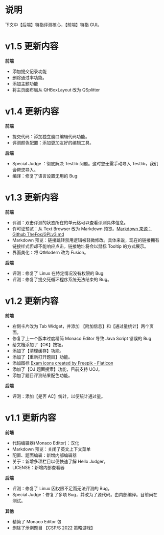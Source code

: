 # 说明

下文中【后端】特指评测核心，【前端】特指 GUI。

# v1.5 更新内容

**前端**

- 添加提交记录功能
- 删除通过率功能。
- 添加主题功能
- 将主页面布局从 QHBoxLayout 改为 QSplitter
 
# v1.4 更新内容

**前端**

- 提交代码：添加独立窗口编辑代码功能。
- 评测颜色配置：添加更加友好的编辑工具。


**后端**

- Special Judge ：彻底解决 Testlib 问题。这时您无需手动导入 Testlib，我们会帮您导入。
- 编译：修复了语言设置无用的 Bug


# v1.3 更新内容

**前端**

- 评测：双击评测的状态所在的单元格可以查看评测具体信息。
- 许可证预览：从 Text Browser 改为 Markdown 预览。[Markdown 来源：Github TheFox/GPLv3.md ](https://github.com/TheFox/GPLv3.md)
- Markdown 预览：链接跳转禁用逻辑被轻微修改。具体来说，现在的链接拥有链接样式但却不能响应点击，链接地址将会以鼠标 Tooltip 的方式展示。
- 界面美化：将 QtModern 改为 Fusion。

**后端**

- 评测：修复了 Linux 在特定情况没有权限的 Bug
- 评测：修复了提交死循环程序系统无法结束的 Bug。

# v1.2 更新内容

**前端**

- 右侧卡片改为 Tab Widget，并添加 【附加信息】和【通过量统计】两个页面。
- 修复了上一个版本过度精简 Monaco Editor 导致 Java Script 错误的 Bug
- 给文档添加了【OK】按钮。
- 添加了【清理缓存】功能。
- 添加了【重新打开题目】功能。
- 添加图标 <a href="https://www.flaticon.com/free-icons/exam" title="exam icons">Exam icons created by Freepik - Flaticon</a>
- 添加了【OJ 题面搜索】功能，目前支持 UOJ。
- 添加了题目评测结果配色功能。

**后端**

- 评测：添加【是否 AC】统计，以便统计通过量。

# v1.1 更新内容

**前端**

- 代码编辑器(Monaco Editor)：汉化
- Markdown 预览：关闭了英文上下文菜单
- 配置、题面编辑：新增内部编辑器
- 关于：新增多项栏目以便快速了解 Hello Judger。
- LICENSE：新增内部查看器

**后端**

- 评测：修复了 Linux 因权限不足而无法评测的 Bug。
- Special Judge：修复了多项 Bug，并改为了源代码。由内部编译。目前尚在测试。

**其他**

- 精简了 Monaco Editor 包
- 删除了示例题目 【CSP/S 2022 策略游戏】
